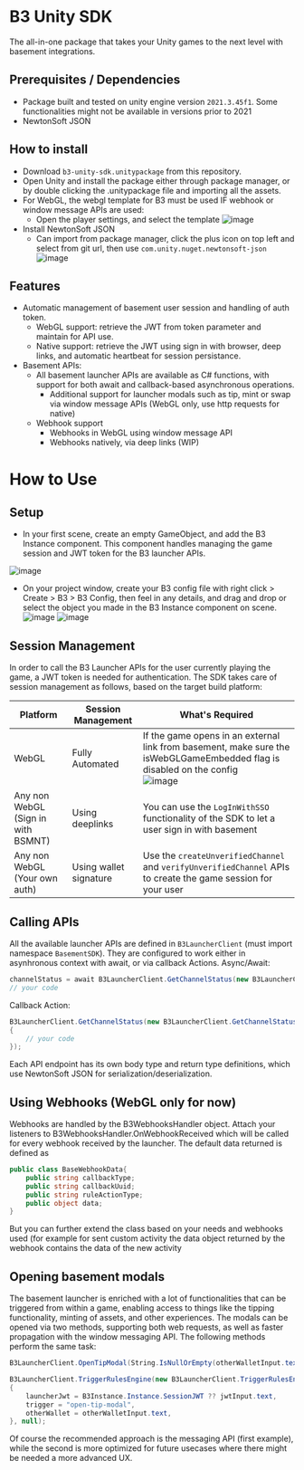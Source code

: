 # B3 Unity SDK
The all-in-one package that takes your Unity games to the next level with basement integrations.

## Prerequisites / Dependencies
- Package built and tested on unity engine version ``2021.3.45f1``. Some functionalities might not be available in versions prior to 2021
- NewtonSoft JSON

## How to install
- Download ``b3-unity-sdk.unitypackage`` from this repository.
- Open Unity and install the package either through package manager, or by double clicking the .unitypackage file and importing all the assets.
- For WebGL, the webgl template for B3 must be used IF webhook or window message APIs are used:
  - Open the player settings, and select the template 
![image](https://github.com/user-attachments/assets/3ae811fd-ebff-43d7-b9af-691d159a709d)
- Install NewtonSoft JSON
  - Can import from package manager, click the plus icon on top left and select from git url, then use ``com.unity.nuget.newtonsoft-json`` 
![image](https://github.com/user-attachments/assets/6f29f4d5-f357-4e25-9853-daad07a79485)

## Features
- Automatic management of basement user session and handling of auth token.
  - WebGL support: retrieve the JWT from token parameter and maintain for API use.
  - Native support: retrieve the JWT using sign in with browser, deep links, and automatic heartbeat for session persistance.
- Basement APIs:
  - All basement launcher APIs are available as C# functions, with support for both await and callback-based asynchronous operations.
    - Additional support for launcher modals such as tip, mint or swap via window message APIs (WebGL only, use http requests for native)
  - Webhook support
    - Webhooks in WebGL using window message API
    - Webhooks natively, via deep links (WIP)

# How to Use

## Setup
- In your first scene, create an empty GameObject, and add the B3 Instance component. This component handles managing the game session and JWT token for the B3 launcher APIs.

![image](https://github.com/user-attachments/assets/3c92a1d3-7553-4e0f-8db0-701f7442e8ae)
- On your project window, create your B3 config file with right click > Create > B3 > B3 Config, then feel in any details, and drag and drop or select the object you made in the B3 Instance component on scene.
![image](https://github.com/user-attachments/assets/bde0f1fd-0a94-4e26-b2a5-ca03906ae281)
![image](https://github.com/user-attachments/assets/fd9bddd0-7693-49ee-97a6-d8ac56d2fafb)

## Session Management
In order to call the B3 Launcher APIs for the user currently playing the game, a JWT token is needed for authentication.
The SDK takes care of session management as follows, based on the target build platform:

| Platform | Session Management | What's Required |
| ---- | ---- | ---- |
| WebGL | Fully Automated | If the game opens in an external link from basement, make sure the isWebGLGameEmbedded flag is disabled on the config<br/> ![image](https://github.com/user-attachments/assets/4dd084e2-a5ef-45e2-a8cb-c075efc905e5) |
| Any non WebGL (Sign in with BSMNT) | Using deeplinks | You can use the ``LogInWithSSO`` functionality of the SDK to let a user sign in with basement |
| Any non WebGL (Your own auth) | Using wallet signature | Use the ``createUnverifiedChannel`` and ``verifyUnverifiedChannel`` APIs to create the game session for your user |

## Calling APIs
All the available launcher APIs are defined in ``B3LauncherClient`` (must import namespace ``BasementSDK``). They are configured to work either in asynhronous context with await, or via callback Actions.
Async/Await:
```cs
channelStatus = await B3LauncherClient.GetChannelStatus(new B3LauncherClient.GetChannelStatusBody { launcherJwt = SessionJWT }, null);
// your code
```
Callback Action:
```cs
B3LauncherClient.GetChannelStatus(new B3LauncherClient.GetChannelStatusBody { launcherJwt = SessionJWT }, (channelStatus) =>
{
    // your code
});
```
Each API endpoint has its own body type and return type definitions, which use NewtonSoft JSON for serialization/deserialization.

## Using Webhooks (WebGL only for now)
Webhooks are handled by the B3WebhooksHandler object. Attach your listeners to B3WebhooksHandler.OnWebhookReceived which will be called for every webhook received by the launcher.
The default data returned is defined as 
```cs
public class BaseWebhookData{
    public string callbackType;
    public string callbackUuid;
    public string ruleActionType;
    public object data;
}
```
But you can further extend the class based on your needs and webhooks used (for example for sent custom activity the data object returned by the webhook contains the data of the new activity

## Opening basement modals
The basement launcher is enriched with a lot of functionalities that can be triggered from within a game, enabling access to things like the tipping functionality, minting of assets, and other experiences.
The modals can be opened via two methods, supporting both web requests, as well as faster propagation with the window messaging API.
The following methods perform the same task:
```cs
B3LauncherClient.OpenTipModal(String.IsNullOrEmpty(otherWalletInput.text) ? "0xC5Ace087f703398F64FF9efdf9101edeF6390c9a" : otherWalletInput.text);
```
```cs
B3LauncherClient.TriggerRulesEngine(new B3LauncherClient.TriggerRulesEngineBody
{
    launcherJwt = B3Instance.Instance.SessionJWT ?? jwtInput.text,
    trigger = "open-tip-modal",
    otherWallet = otherWalletInput.text,
}, null);
```
Of course the recommended approach is the messaging API (first example), while the second is more optimized for future usecases where there might be needed a more advanced UX.


